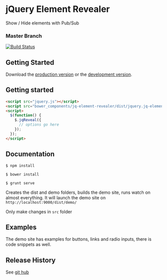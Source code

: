 # jQuery Element Revealer

Show / Hide elements with Pub/Sub

### Master Branch
[![Build Status](https://travis-ci.org/cleargif/jq-element-revealer.svg?branch=master)](https://travis-ci.org/cleargif/jq-element-revealer)


## Getting Started

Download the [production version][min] or the [development version][max].

[min]: https://raw.githubusercontent.com/cleargif/jq-element-revealer/master/dist/jquery.jq-element-revealer.min.js
[max]: https://raw.githubusercontent.com/cleargif/jq-element-revealer/master/dist/jquery.jq-element-revealer.js


## Getting started
```html
<script src="jquery.js"></script>
<script src="bower_components/jq-element-revealer/dist/jquery.jq-element-revealer.min.js"></script>
<script>
  $(function() {
    $.jqReveal({
      // options go here
    });
  });
</script>
```


## Documentation
  
    $ npm install

    $ bower install

    $ grunt serve


Creates the dist and demo folders, builds the demo site, runs watch on almost everything. It will launch the demo site on 
`http://localhost:9000/dist/demo/`

Only make changes in `src` folder

## Examples
The demo site has examples for buttons, links and radio inputs, there is code snippets as well.

## Release History
See [git hub](https://github.com/cleargif/jq-element-revealer/releases)
